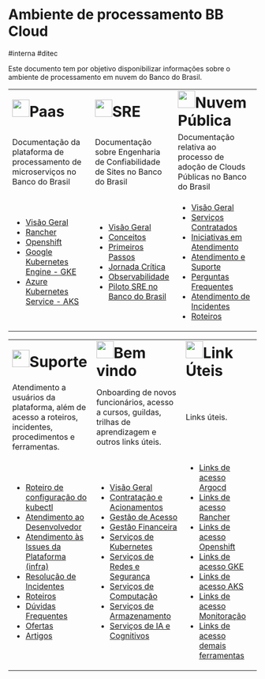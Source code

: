# Ambiente de processamento BB Cloud

\#interna \#ditec

Este documento tem por objetivo disponibilizar informações sobre o ambiente de processamento em nuvem do Banco do Brasil.


<div style="text-align: justify">

<table width="100%" cellspacing="0" cellpadding="0">
 <tr>
    <td width="33%"><img width="35px" src="img/kubernetes.svg"/><b style="font-size:30px">Paas</b></td>
    <td width="33%"><img width="35px" src="img/azure.svg"/><b style="font-size:30px">SRE</b></td>
    <td width="33%"><img width="35px" src="img/azure.svg"/><b style="font-size:30px">Nuvem Pública</b></td>
 </tr>


 <tr>
    <td width="25%" font-size="20px">Documentação da plataforma de processamento de microserviços no Banco do Brasil
    </td>
    <td width="25%" font-size="20px">Documentação sobre Engenharia de Confiabilidade de Sites no Banco do Brasil
    </td>
    <td width="25%" font-size="20px">Documentação relativa ao processo de adoção de Clouds Públicas no Banco do Brasil
    </td>
 </tr>



<tr>

<td style="text-align:top">

- [Visão Geral](./documentos/01-visao-geral)
- [Rancher](https://fontes.intranet.bb.com.br/psc/psc_releases_sustentacao/-/blob/master/README.md)
- [Openshift](https://fontes.intranet.bb.com.br/psc/psc_releases_sustentacao/-/blob/master/README.md)
- [Google Kubernetes Engine - GKE](https://fontes.intranet.bb.com.br/scn/publico/atendimento/-/wikis/home)
- [Azure Kubernetes Service - AKS](https://fontes.intranet.bb.com.br/scn/publico/atendimento/-/wikis/home)

</td>

<td>

- [Visão Geral](https://fontes.intranet.bb.com.br/psc/publico/atendimento/-/wikis/Guia-para-SRE-no-Banco-do-Brasil/0-Conceitos)
- [Conceitos](https://fontes.intranet.bb.com.br/psc/publico/atendimento/-/wikis/Guia-para-SRE-no-Banco-do-Brasil/0-Conceitos)
- [Primeiros Passos](https://fontes.intranet.bb.com.br/psc/publico/atendimento/-/wikis/Guia-para-SRE-no-Banco-do-Brasil/1-Primeiros-Passos)
- [Jornada Crítica](https://fontes.intranet.bb.com.br/psc/publico/atendimento/-/wikis/Guia-para-SRE-no-Banco-do-Brasil/4-Jornada-Cr%C3%ADtica-do-Usu%C3%A1rio)
- [Observabilidade](https://fontes.intranet.bb.com.br/psc/publico/atendimento/-/wikis/Guia-para-SRE-no-Banco-do-Brasil/5-Stack-de-Monitora%C3%A7%C3%A3o-e-Telemetria)
- [Piloto SRE no Banco do Brasil](https://fontes.intranet.bb.com.br/psc/publico/atendimento/-/wikis/Guia-para-SRE-no-Banco-do-Brasil/6-Gest%C3%A3o-de-Incidentes-e-Eventos)

</td>


<td>

- [Visão Geral](#serviços-de-computação-em-nuvem-visão-geral)
- [Serviços Contratados](#serviços-de-computação-em-nuvem-serviços-contratados)
- [Iniciativas em Atendimento](#serviços-de-computação-em-nuvem-iniciativas)
- [Atendimento e Suporte](#serviços-de-computação-em-nuvem-atendimento-e-suporte)
- [Perguntas Frequentes](#serviços-de-computação-em-nuvem-perguntas-frequentes)
- [Atendimento de Incidentes](#serviços-de-computação-em-nuvem-atendimento-de-incidentes)
- [Roteiros](#serviços-de-computação-em-nuvem-roteiros)

</td>


</tr>
</table>
</div>



<div style="text-align: justify">

<table width="100%" cellspacing="0" cellpadding="0">
 <tr>
    <td width="25%"><img width="35px" src="img/suporte.svg"/><b style="font-size:30px">Suporte</b></td>
    <td width="25%"><img width="35px" src="img/welcom.svg"/><b  style="font-size:30px">Bem vindo</b></td>
    <td width="25%"><img width="35px" src="img/google.svg"/><b  style="font-size:30px">Link Úteis</b></td>
 </tr>


 <tr>
    <td width="25%">Atendimento a usuários da plataforma, além de acesso a roteiros, incidentes, procedimentos e ferramentas.
    </td>
    <td width="25%">Onboarding de novos funcionários, acesso a cursos, guildas, trilhas de aprendizagem e outros links úteis.
    </td>
    <td width="25%">Links úteis.
    </td>
 </tr>



<tr>

<td>

- [Roteiro de configuração do kubectl](./documentos/01-visao-geral)
- [Atendimento ao Desenvolvedor](./documentos/01-visao-geral)
- [Atendimento às Issues da Plataforma (infra)](./documentos/02-contratacao-e-acionamentos)
- [Resolução de Incidentes ](https://fontes.intranet.bb.com.br/psc/publico/monitoracao/-/blob/master/incidentes)
- [Roteiros](./documentos/04-gestao-financeira)
- [Dúvidas Frequentes](./documentos/05-servico-de-kubernetes)
- [Ofertas](./documentos/06-servicos-de-rede-e-seguranca)
- [Artigos](./documentos/07-servicos-de-computacao)

</td>

<td>

- [Visão Geral](./documentos/01-visao-geral)
- [Contratação e Acionamentos](./documentos/02-contratacao-e-acionamentos)
- [Gestão de Acesso](./documentos/03-gestao-de-acesso)
- [Gestão Financeira](./documentos/04-gestao-financeira)
- [Serviços de Kubernetes](./documentos/05-servico-de-kubernetes)
- [Serviços de Redes e Segurança](./documentos/06-servicos-de-rede-e-seguranca)
- [Serviços de Computação](./documentos/07-servicos-de-computacao)
- [Serviços de Armazenamento](./documentos/08-servicos-de-armazenamento)
- [Serviços de IA e Cognitivos](./documentos/09-servicos-de-ia-e-cognitivos)

</td>


<td>

- [Links de acesso Argocd](./documentos/02-contratacao-e-acionamentos)
- [Links de acesso Rancher](./documentos/03-gestao-de-acesso)
- [Links de acesso Openshift](./documentos/04-gestao-financeira)
- [Links de acesso GKE](./documentos/05-servico-de-kubernetes)
- [Links de acesso AKS](./documentos/06-servicos-de-rede-e-seguranca)
- [Links de acesso Monitoração](./documentos/06-servicos-de-rede-e-seguranca)
- [Links de acesso demais ferramentas](./documentos/08-servicos-de-armazenamento)

</td>

</tr>
</table>
</div>


